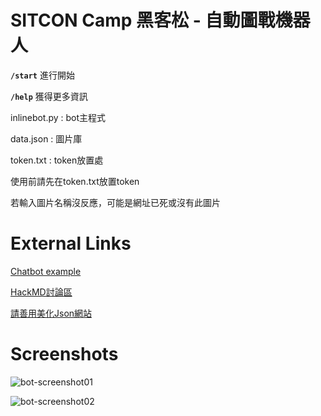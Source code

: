 # SITCON Camp 黑客松 - 自動圖戰機器人

**`/start`** 進行開始

**`/help`** 獲得更多資訊

inlinebot.py : bot主程式

data.json : 圖片庫

token.txt : token放置處

使用前請先在token.txt放置token

若輸入圖片名稱沒反應，可能是網址已死或沒有此圖片

# External Links

[Chatbot example](http://nbviewer.jupyter.org/github/nispc/sitcon_camp_telepot/tree/master/)

[HackMD討論區](https://hackmd.io/GYFgnCBGCMCmDsBaeAOSJEnAQ0ZADAMwYzbbQDG8s2kArCEA?both)

[請善用美化Json網站](https://codebeautify.org/jsonviewer)

# Screenshots

![bot-screenshot01](https://user-images.githubusercontent.com/16789570/42329797-28f01e1e-80a4-11e8-8c70-40123d0e0f59.jpg)

![bot-screenshot02](https://user-images.githubusercontent.com/16789570/42329810-33183c96-80a4-11e8-9833-31b6a1fa22d1.jpg)
